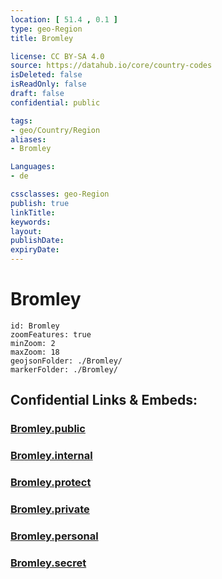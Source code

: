 ```yaml
---
location: [ 51.4 , 0.1 ] 
type: geo-Region
title: Bromley

license: CC BY-SA 4.0
source: https://datahub.io/core/country-codes
isDeleted: false
isReadOnly: false
draft: false
confidential: public

tags:
- geo/Country/Region
aliases:
- Bromley

Languages:
- de

cssclasses: geo-Region
publish: true
linkTitle: 
keywords: 
layout: 
publishDate: 
expiryDate: 
---
```


# Bromley

```leaflet
id: Bromley
zoomFeatures: true 
minZoom: 2 
maxZoom: 18
geojsonFolder: ./Bromley/
markerFolder: ./Bromley/
```


## Confidential Links & Embeds: 

### [Bromley.public](/_public/\Earth\Continent\Europe\Europe~North\UK\England\Regions~England\London,Greater\cities~GreaterLondonBromley.public.md) 

### [Bromley.internal](/_internal/\Earth\Continent\Europe\Europe~North\UK\England\Regions~England\London,Greater\cities~GreaterLondonBromley.internal.md) 

### [Bromley.protect](/_protect/\Earth\Continent\Europe\Europe~North\UK\England\Regions~England\London,Greater\cities~GreaterLondonBromley.protect.md) 

### [Bromley.private](/_private/\Earth\Continent\Europe\Europe~North\UK\England\Regions~England\London,Greater\cities~GreaterLondonBromley.private.md) 

### [Bromley.personal](/_personal/\Earth\Continent\Europe\Europe~North\UK\England\Regions~England\London,Greater\cities~GreaterLondonBromley.personal.md) 

### [Bromley.secret](/_secret/\Earth\Continent\Europe\Europe~North\UK\England\Regions~England\London,Greater\cities~GreaterLondonBromley.secret.md)

